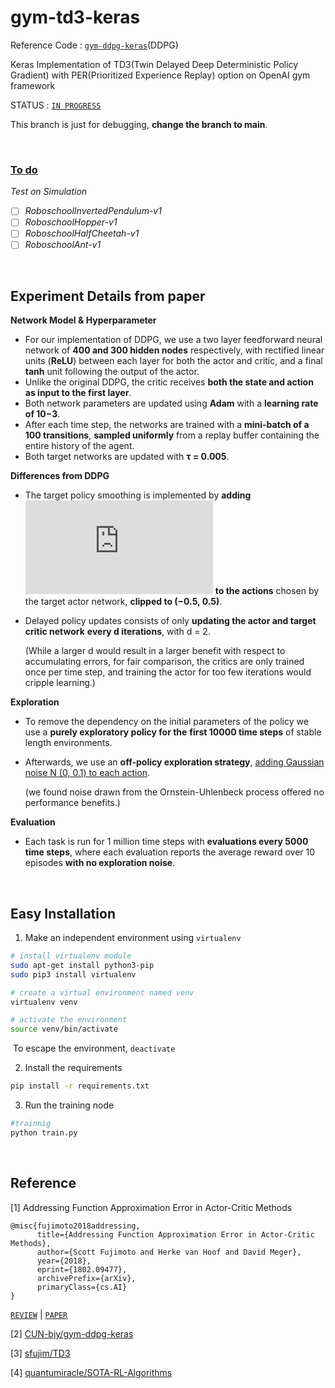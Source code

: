 # gym-td3-keras

Reference Code : [`gym-ddpg-keras`](https://github.com/CUN-bjy/gym-ddpg-keras)(DDPG)

Keras Implementation of TD3(Twin Delayed Deep Deterministic Policy Gradient) with PER(Prioritized Experience Replay) option on OpenAI gym framework

STATUS : [`IN PROGRESS`](https://github.com/CUN-bjy/gym-td3-keras/projects/1)

This branch is just for debugging, **change the branch to main**.

</br>

### [To do](https://github.com/CUN-bjy/gym-td3-keras/projects/1)

*Test on Simulation*

- [ ] *RoboschoolInvertedPendulum-v1*
- [ ] *RoboschoolHopper-v1*
- [ ] *RoboschoolHalfCheetah-v1*
- [ ] *RoboschoolAnt-v1*

</br>

## Experiment Details from paper

**Network Model & Hyperparameter**

- For our implementation of DDPG, we use a two layer feedforward neural network of **400 and 300 hidden nodes** respectively, with rectified linear units (**ReLU**) between each layer for both the actor and critic, and a final **tanh** unit following the output of the actor.
- Unlike the original DDPG, the critic receives **both the state and action as input to the first layer**.
- Both network parameters are updated using **Adam** with a **learning rate of 10−3**.
- After each time step, the networks are trained with a **mini-batch of a 100 transitions**, **sampled uniformly** from a replay buffer containing the entire history of the agent.
- Both target networks are updated with **τ = 0.005**.

**Differences from DDPG**

- The target policy smoothing is implemented by **adding ![img](https://latex.codecogs.com/gif.latex?%5Cepsilon%20%5Csim%20%5Cmathcal%7BN%7D%280%2C0.2%29)** **to the actions** chosen by the target actor network, **clipped to (−0.5, 0.5)**.

- Delayed policy updates consists of only **updating the actor and target critic network** **every d iterations**, with d = 2.

  (While a larger d would result in a larger benefit with respect to accumulating errors, for fair comparison, the critics are only trained once per time step, and training the actor for too few iterations would cripple learning.)

**Exploration**

- To remove the dependency on the initial parameters of the policy we use a **purely exploratory policy for the** **first 10000 time steps** of stable length environments.

- Afterwards, we use an **off-policy exploration strategy**, <u>adding Gaussian noise N (0, 0.1) to each action</u>.

  (we found noise drawn from the Ornstein-Uhlenbeck process offered no performance benefits.)

**Evaluation**

- Each task is run for 1 million time steps with **evaluations every 5000 time steps**, where each evaluation reports the average reward over 10 episodes **with no exploration noise**.

</br>

## Easy Installation

1. Make an independent environment using `virtualenv`

```bash
# install virtualenv module
sudo apt-get install python3-pip
sudo pip3 install virtualenv

# create a virtual environment named venv
virtualenv venv 

# activate the environment
source venv/bin/activate 
```

​	To escape the environment, `deactivate`

2. Install the requirements

```bash
pip install -r requirements.txt
```

3. Run the training node

```python
#trainnig
python train.py
```

</br>

## Reference

[1] Addressing Function Approximation Error in Actor-Critic Methods

```
@misc{fujimoto2018addressing,
      title={Addressing Function Approximation Error in Actor-Critic Methods}, 
      author={Scott Fujimoto and Herke van Hoof and David Meger},
      year={2018},
      eprint={1802.09477},
      archivePrefix={arXiv},
      primaryClass={cs.AI}
}
```

[`REVIEW`](https://github.com/CUN-bjy/rl-paper-review/blob/master/reviews/TD3.md)	|	[`PAPER`](https://arxiv.org/pdf/1802.09477.pdf)

[2] [CUN-bjy/gym-ddpg-keras](https://github.com/CUN-bjy/gym-ddpg-keras)

[3] [sfujim/TD3](https://github.com/sfujim/TD3)

[4] [quantumiracle/SOTA-RL-Algorithms](https://github.com/quantumiracle/SOTA-RL-Algorithms)
